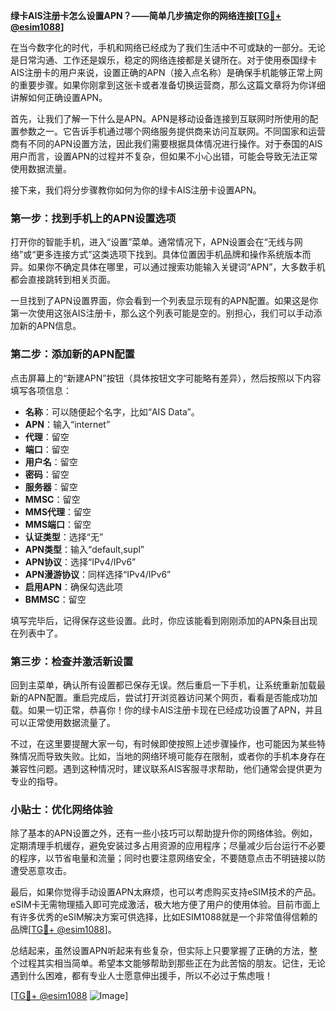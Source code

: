 **绿卡AIS注册卡怎么设置APN？——简单几步搞定你的网络连接[[TG💪+ @esim1088](https://t.me/s/esim1088)]**

在当今数字化的时代，手机和网络已经成为了我们生活中不可或缺的一部分。无论是日常沟通、工作还是娱乐，稳定的网络连接都是关键所在。对于使用泰国绿卡AIS注册卡的用户来说，设置正确的APN（接入点名称）是确保手机能够正常上网的重要步骤。如果你刚拿到这张卡或者准备切换运营商，那么这篇文章将为你详细讲解如何正确设置APN。

首先，让我们了解一下什么是APN。APN是移动设备连接到互联网时所使用的配置参数之一。它告诉手机通过哪个网络服务提供商来访问互联网。不同国家和运营商有不同的APN设置方法，因此我们需要根据具体情况进行操作。对于泰国的AIS用户而言，设置APN的过程并不复杂，但如果不小心出错，可能会导致无法正常使用数据流量。

接下来，我们将分步骤教你如何为你的绿卡AIS注册卡设置APN。

### 第一步：找到手机上的APN设置选项

打开你的智能手机，进入“设置”菜单。通常情况下，APN设置会在“无线与网络”或“更多连接方式”这类选项下找到。具体位置因手机品牌和操作系统版本而异。如果你不确定具体在哪里，可以通过搜索功能输入关键词“APN”，大多数手机都会直接跳转到相关页面。

一旦找到了APN设置界面，你会看到一个列表显示现有的APN配置。如果这是你第一次使用这张AIS注册卡，那么这个列表可能是空的。别担心，我们可以手动添加新的APN信息。

### 第二步：添加新的APN配置

点击屏幕上的“新建APN”按钮（具体按钮文字可能略有差异），然后按照以下内容填写各项信息：

- **名称**：可以随便起个名字，比如“AIS Data”。
- **APN**：输入“internet”
- **代理**：留空
- **端口**：留空
- **用户名**：留空
- **密码**：留空
- **服务器**：留空
- **MMSC**：留空
- **MMS代理**：留空
- **MMS端口**：留空
- **认证类型**：选择“无”
- **APN类型**：输入“default,supl”
- **APN协议**：选择“IPv4/IPv6”
- **APN漫游协议**：同样选择“IPv4/IPv6”
- **启用APN**：确保勾选此项
- **BMMSC**：留空

填写完毕后，记得保存这些设置。此时，你应该能看到刚刚添加的APN条目出现在列表中了。

### 第三步：检查并激活新设置

回到主菜单，确认所有设置都已保存无误。然后重启一下手机，让系统重新加载最新的APN配置。重启完成后，尝试打开浏览器访问某个网页，看看是否能成功加载。如果一切正常，恭喜你！你的绿卡AIS注册卡现在已经成功设置了APN，并且可以正常使用数据流量了。

不过，在这里要提醒大家一句，有时候即使按照上述步骤操作，也可能因为某些特殊情况而导致失败。比如，当地的网络环境可能存在限制，或者你的手机本身存在兼容性问题。遇到这种情况时，建议联系AIS客服寻求帮助，他们通常会提供更为专业的指导。

### 小贴士：优化网络体验

除了基本的APN设置之外，还有一些小技巧可以帮助提升你的网络体验。例如，定期清理手机缓存，避免安装过多占用资源的应用程序；尽量减少后台运行不必要的程序，以节省电量和流量；同时也要注意网络安全，不要随意点击不明链接以防遭受恶意攻击。

最后，如果你觉得手动设置APN太麻烦，也可以考虑购买支持eSIM技术的产品。eSIM卡无需物理插入即可完成激活，极大地方便了用户的使用体验。目前市面上有许多优秀的eSIM解决方案可供选择，比如ESIM1088就是一个非常值得信赖的品牌[[TG💪+ @esim1088](https://t.me/s/esim1088)]。

总结起来，虽然设置APN听起来有些复杂，但实际上只要掌握了正确的方法，整个过程其实相当简单。希望本文能够帮助到那些正在为此苦恼的朋友。记住，无论遇到什么困难，都有专业人士愿意伸出援手，所以不必过于焦虑哦！

[[TG💪+ @esim1088](https://t.me/s/esim1088) ![Image](https://i.postimg.cc/4NQfJmqS/Snipaste-2025-05-13-00-14-12.png)]